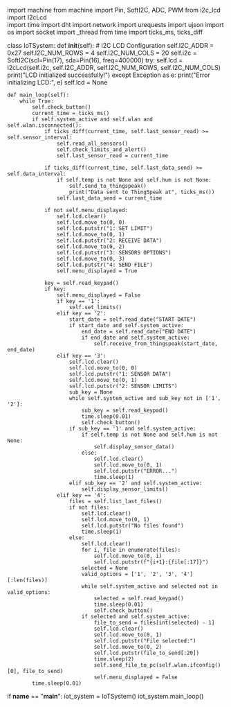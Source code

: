 import machine
from machine import Pin, SoftI2C, ADC, PWM
from i2c_lcd import I2cLcd  
import time
import dht
import network
import urequests
import ujson
import os
import socket
import _thread
from time import ticks_ms, ticks_diff

class IoTSystem:
    def __init__(self):
        # I2C LCD Configuration
        self.I2C_ADDR = 0x27
        self.I2C_NUM_ROWS = 4
        self.I2C_NUM_COLS = 20
        self.i2c = SoftI2C(scl=Pin(17), sda=Pin(16), freq=400000) 
        try:
            self.lcd = I2cLcd(self.i2c, self.I2C_ADDR, self.I2C_NUM_ROWS, self.I2C_NUM_COLS)
            print("LCD initialized successfully!")
        except Exception as e:
            print("Error initializing LCD:", e)
            self.lcd = None

    def main_loop(self):
        while True:
            self.check_button()
            current_time = ticks_ms()
            if self.system_active and self.wlan and self.wlan.isconnected():
                if ticks_diff(current_time, self.last_sensor_read) >= self.sensor_interval:
                    self.read_all_sensors()
                    self.check_limits_and_alert()
                    self.last_sensor_read = current_time

                if ticks_diff(current_time, self.last_data_send) >= self.data_interval:
                    if self.temp is not None and self.hum is not None:
                        self.send_to_thingspeak()
                        print("Data sent to ThingSpeak at", ticks_ms())
                    self.last_data_send = current_time

                if not self.menu_displayed:
                    self.lcd.clear()
                    self.lcd.move_to(0, 0)
                    self.lcd.putstr("1: SET LIMIT")
                    self.lcd.move_to(0, 1)
                    self.lcd.putstr("2: RECEIVE DATA")
                    self.lcd.move_to(0, 2)
                    self.lcd.putstr("3: SENSORS OPTIONS")
                    self.lcd.move_to(0, 3)
                    self.lcd.putstr("4: SEND FILE")
                    self.menu_displayed = True

                key = self.read_keypad()
                if key:
                    self.menu_displayed = False
                    if key == '1':
                        self.set_limits()
                    elif key == '2':
                        start_date = self.read_date("START DATE")
                        if start_date and self.system_active:
                            end_date = self.read_date("END DATE")
                            if end_date and self.system_active:
                                self.receive_from_thingspeak(start_date, end_date)
                    elif key == '3':
                        self.lcd.clear()
                        self.lcd.move_to(0, 0)
                        self.lcd.putstr("1: SENSOR DATA")
                        self.lcd.move_to(0, 1)
                        self.lcd.putstr("2: SENSOR LIMITS")
                        sub_key = None
                        while self.system_active and sub_key not in ['1', '2']:
                            sub_key = self.read_keypad()
                            time.sleep(0.01)
                            self.check_button()
                        if sub_key == '1' and self.system_active:
                            if self.temp is not None and self.hum is not None:
                                self.display_sensor_data()
                            else:
                                self.lcd.clear()
                                self.lcd.move_to(0, 1)
                                self.lcd.putstr("ERROR...")
                                time.sleep(1)
                        elif sub_key == '2' and self.system_active:
                            self.display_sensor_limits()
                    elif key == '4':
                        files = self.list_last_files()
                        if not files:
                            self.lcd.clear()
                            self.lcd.move_to(0, 1)
                            self.lcd.putstr("No files found")
                            time.sleep(1)
                        else:
                            self.lcd.clear()
                            for i, file in enumerate(files):
                                self.lcd.move_to(0, i)
                                self.lcd.putstr(f"{i+1}:{file[:17]}")
                            selected = None
                            valid_options = ['1', '2', '3', '4'][:len(files)]
                            while self.system_active and selected not in valid_options:
                                selected = self.read_keypad()
                                time.sleep(0.01)
                                self.check_button()
                            if selected and self.system_active:
                                file_to_send = files[int(selected) - 1]
                                self.lcd.clear()
                                self.lcd.move_to(0, 1)
                                self.lcd.putstr("File selected:")
                                self.lcd.move_to(0, 2)
                                self.lcd.putstr(file_to_send[:20])
                                time.sleep(2)
                                self.send_file_to_pc(self.wlan.ifconfig()[0], file_to_send)
                                self.menu_displayed = False
            time.sleep(0.01)

if __name__ == "__main__":
    iot_system = IoTSystem()
    iot_system.main_loop()
